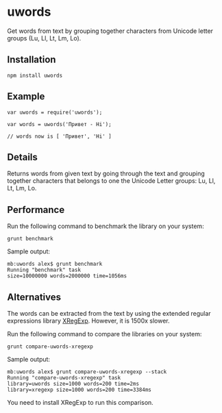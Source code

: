 uwords
======

Get words from text by grouping together characters from Unicode letter groups
(Lu, Ll, Lt, Lm, Lo).

Installation
------------

    npm install uwords

Example
-------

    var uwords = require('uwords');

    var words = uwords('Привет - Hi');

    // words now is [ 'Привет', 'Hi' ]

Details
-------

Returns words from given text by going through the text and grouping together
characters that belongs to one the Unicode Letter groups: Lu, Ll, Lt, Lm, Lo.

Performance
-----------

Run the following command to benchmark the library on your system:

    grunt benchmark

Sample output:

    mb:uwords alex$ grunt benchmark
    Running "benchmark" task
    size=10000000 words=2000000 time=1056ms

Alternatives
------------

The words can be extracted from the text by using the extended regular
expressions library [XRegExp][1]. However, it is 1500x slower.

Run the following command to compare the libraries on your system:

    grunt compare-uwords-xregexp

Sample output:

    mb:uwords alex$ grunt compare-uwords-xregexp --stack
    Running "compare-uwords-xregexp" task
    library=uwords size=1000 words=200 time=2ms
    library=xregexp size=1000 words=200 time=3384ms

You need to install XRegExp to run this comparison.

[1]: http://xregexp.com/